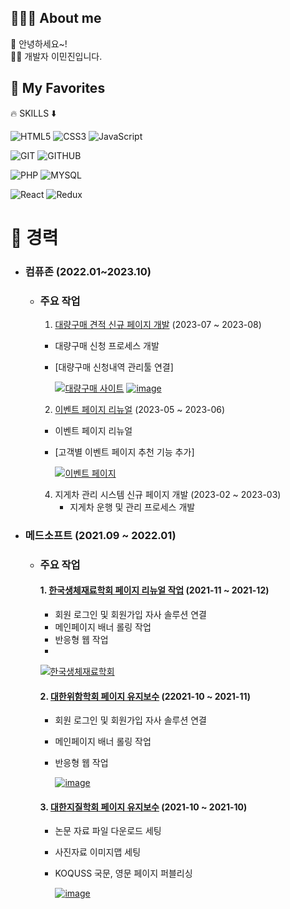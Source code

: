 ## 🙋🏻‍♂️ About me
🐣 안녕하세요~! <br>
✍🏻 개발자 이민진입니다.  <br>

## 🚀 My Favorites
🔥 SKILLS ⬇️

![HTML5](https://img.shields.io/badge/HTML5-E34F26?style=for-the-badge&logo=html5&logoColor=white)
![CSS3](https://img.shields.io/badge/CSS3-1572B6?style=for-the-badge&logo=css3)
![JavaScript](https://img.shields.io/badge/JavaScript-F7DF1E?style=for-the-badge&logo=javascript&logoColor=white)

![GIT](https://img.shields.io/badge/git-F05032?style=for-the-badge&logo=git&logoColor=white)
![GITHUB](https://img.shields.io/badge/github-181717?style=for-the-badge&logo=github&logoColor=white)

![PHP](https://img.shields.io/badge/PHP-777BB4?style=for-the-badge&logo=PHP&logoColor=white)
![MYSQL](https://img.shields.io/badge/mysql-4479A1?style=for-the-badge&logo=mysql&logoColor=white)

![React](https://img.shields.io/badge/React-61DAFB?style=for-the-badge&logo=react&logoColor=white)
![Redux](https://img.shields.io/badge/Redux-764ABC?style=for-the-badge&logo=redux&logoColor=white)







# 📌 경력
  - ### 컴퓨존 (2022.01~2023.10)
    - ### 주요 작업
        1. [대량구매 견적 신규 페이지 개발](https://www.compuzone.co.kr/cscenter/bulk_purchase.htm) (2023-07 ~ 2023-08)
        - 대량구매 신청 프로세스 개발
        - [대량구매 신청내역 관리툴 연결]
            
            [![대량구매 사이트](https://github.com/oidolee/oidolee/assets/85022962/5b2ae972-6618-44e8-9dda-e4b387fed164)](https://www.compuzone.co.kr/cscenter/bulk_purchase.htm)
            [![image](https://github.com/oidolee/oidolee/assets/85022962/f9761d40-09a5-4fa2-ac33-c792b04af325)](https://www.compuzone.co.kr/cscenter/bulk_purchase.htm)


        2. [이벤트 페이지 리뉴얼](https://www.compuzone.co.kr/event_zone/eventzone_main.htm?set=&scg=&sst=3&swd=&htc=732&hmp=0&btc=&bmp=0&svl=&sht=&glt=) (2023-05 ~ 2023-06)
        - 이벤트 페이지 리뉴얼
        - [고객별 이벤트 페이지 추천 기능 추가]
          
           [![이벤트 페이지](![image](https://github.com/oidolee/oidolee/assets/85022962/715c3ce0-04bc-411e-98e6-8d26564edbea)
)](https://www.compuzone.co.kr/event_zone/eventzone_main.htm?set=&scg=&sst=3&swd=&htc=732&hmp=0&btc=&bmp=0&svl=&sht=&glt=)

           

        4. 지게차 관리 시스템 신규 페이지 개발 (2023-02 ~ 2023-03)
            - 지게차 운행 및 관리 프로세스 개발


   - ### 메드소프트 (2021.09 ~ 2022.01)  
        - ### 주요 작업
            #### 1. [한국생체재료학회 페이지 리뉴얼 작업](https://www.ksbm.or.kr/html/) (2021-11 ~ 2021-12)
            - 회원 로그인 및 회원가입 자사 솔루션 연결
            - 메인페이지 배너 롤링 작업
            - 반응형 웹 작업
            - 
             [![한국생체재료학회](https://github.com/oidolee/oidolee/assets/85022962/05d36e89-23ec-48a4-a34d-e5d886789cef)](https://www.ksbm.or.kr/html/)


            #### 2. [대한위함학회 페이지 유지보수](https://www.gskorea.or.kr/html/) (22021-10 ~ 2021-11)
            - 회원 로그인 및 회원가입 자사 솔루션 연결
            - 메인페이지 배너 롤링 작업
            - 반응형 웹 작업
         
              [![image](https://github.com/oidolee/oidolee/assets/85022962/1a12ae27-2978-4f22-b95d-9550a24ff94d)](https://www.gskorea.or.kr/html/)


            #### 3. [대한지질학회 페이지 유지보수](https://www.gskorea.or.kr/html/) (2021-10 ~ 2021-10)
            - 논문 자료 파일 다운로드 세팅
            - 사진자료 이미지맵 세팅
            - KOQUSS 국문, 영문 페이지 퍼블리싱

              [![image](https://github.com/oidolee/oidolee/assets/85022962/726627e2-c899-4802-8955-2760d499cb4b)](https://www.gskorea.or.kr/html/)

        
            
